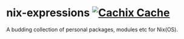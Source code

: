 # nix-expressions [![Cachix Cache](https://img.shields.io/badge/cachix-sondr3-nix-blue.svg)](https://sondr3-nix.cachix.org)

A budding collection of personal packages, modules etc for Nix(OS).


